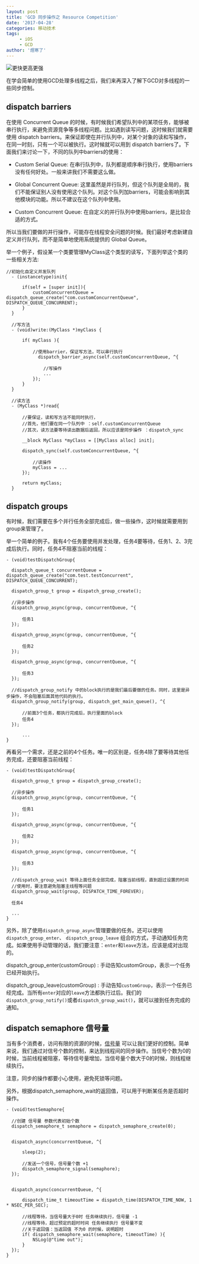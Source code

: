 ```yaml
---
layout: post
title: 'GCD 同步操作之 Resource Competition'
date: '2017-04-28'
categories: 移动技术
tags:
     - iOS
     - GCD
author: '煜寒了'
---
```


![更快更高更强](http://7xqhcq.com1.z0.glb.clouddn.com/gcd/surfer-2212948_1920.jpg)

在学会简单的使用GCD处理多线程之后，我们来再深入了解下GCD对多线程的一些同步控制。
<!--more-->

## dispatch barriers

在使用 Concurrent Queue 的时候，有时候我们希望队列中的某项任务，能够被串行执行，来避免资源竞争等多线程问题。比如遇到读写问题，这时候我们就需要使用 dispatch barriers。来保证即使在并行队列中，对某个对象的读和写操作，在同一时刻，只有一个可以被执行。这时候就可以用到 dispatch barriers了。下面我们来讨论一下，不同的队列中barriers的使用：

* Custom Serial Queue: 在串行队列中，队列都是顺序串行执行，使用barriers没有任何好处。一般来讲我们不需要这么做。

* Global Concurrent Queue: 这里虽然是并行队列，但这个队列是全局的，我们不能保证别人没有使用这个队列。对这个队列加barriers，可能会影响到其他模块的功能。所以不建议在这个队列中使用。

* Custom Concurrent Queue: 在自定义的并行队列中使用barriers，是比较合适的方式。

所以当我们要做的并行操作，可能存在线程安全问题的时候。我们最好考虑新建自定义并行队列，而不是简单地使用系统提供的 Global Queue。

举一个例子，假设某一个类要管理MyClass这个类型的读写，下面列举这个类的一些相关方法:

```
//初始化自定义并发队列
  - (instancetype)init{
      
      if(self = [super init]){
          customConcurrentQueue = dispatch_queue_create("com.customConcurrentQueue", DISPATCH_QUEUE_CONCURRENT); 
      }
  }

  //写方法
  - (void)write:(MyClass *)myClass {
  
      if( myClass ){
          
          //使用barrier，保证写方法，可以串行执行
            dispatch_barrier_async(self.customConcurrentQueue, ^{ 
              
              //写操作
              ...
          });
      }
  }

  //读方法
  - (MyClass *)read{
      
      //要保证，读和写方法不能同时执行，
      //首先，他们要在同一个队列中 ：self.customConcurrentQueue
      //其次，读方法要等待读出数据后返回，所以应该是同步操作 ：dispatch_sync
      
      __block MyClass *myClass = [[MyClass alloc] init];
      
      dispatch_sync(self.customConcurrentQueue, ^{
      
          //读操作
          myClass = ...
      });
      
      return myClass;
  }
```

## dispatch groups

有时候，我们需要在多个并行任务全部完成后，做一些操作，这时候就需要用到 group来管理了。

举一个简单的例子。我有4个任务要使用并发处理，任务4要等待，任务1、2、3完成后执行。同时，任务4不阻塞当前的线程：

```
- (void)testDispatchGroup{

  dispatch_queue_t concurrentQueue = dispatch_queue_create("com.test.testConcurrent", DISPATCH_QUEUE_CONCURRENT);

  dispatch_group_t group = dispatch_group_create();

  //异步操作
  dispatch_group_async(group, concurrentQueue, ^{
         
      任务1
  });

  dispatch_group_async(group, concurrentQueue, ^{
         
      任务2
  });

  dispatch_group_async(group, concurrentQueue, ^{
         
      任务3
  });

  //dispatch_group_notify 中的block执行的是我们最后要做的任务。同时，这里是异步操作，不会阻塞后面其他代码的执行。
  dispatch_group_notify(group, dispatch_get_main_queue(), ^{
      
      //前面3个任务，都执行完成后，执行里面的block
      任务4
  });

      ...
}
```

再看另一个需求，还是之前的4个任务。唯一的区别是，任务4除了要等待其他任务完成，还要阻塞当前线程：

```
- (void)testDispatchGroup{

  dispatch_group_t group = dispatch_group_create();

  //异步操作
  dispatch_group_async(group, concurrentQueue, ^{
         
      任务1
  });

  dispatch_group_async(group, concurrentQueue, ^{
         
      任务2
  });

  dispatch_group_async(group, concurrentQueue, ^{
         
      任务3
  });
  
  //dispatch_group_wait 等待上面任务全部完成，阻塞当前线程，直到超过设置的时间
  //使用时，要注意避免阻塞主线程等问题
  dispatch_group_wait(group, DISPATCH_TIME_FOREVER);
  
  任务4
  
  ...
}
```

另外，除了使用`dispatch_group_async`管理要做的任务。还可以使用`dispatch_group_enter`、 `dispatch_group_leave` 组合的方式，手动通知任务完成。如果使用手动管理的话，我们要注意：`enter`和`leave`方法，应该是成对出现的。

dispatch_group_enter(customGroup) : 手动告知customGroup，表示一个任务已经开始执行。

dispatch_group_leave(customGroup) : 手动告知`customGroup`，表示一个任务已经完成。当所有`enter`对应的`leave`方法都执行过后。我们的`dispatch_group_notify()`或者`dispatch_group_wait()`，就可以接到任务完成的通知。

## dispatch semaphore 信号量

当有多个消费者，访问有限的资源的时候，[信号量](https://en.wikipedia.org/wiki/Semaphore_(programming)) 可以让我们更好的控制。简单来说，我们通过对信号个数的控制，来达到线程间的同步操作。当信号个数为0的时候，当前线程被阻塞，等待信号量增加，当信号量个数大于0的时候，则线程继续执行。

注意，同步的操作都要小心使用，避免死锁等问题。

另外，根据dispatch_semaphore_wait的返回值，可以用于判断某任务是否超时操作。

```
- (void)testSemaphore{

  //创建 信号量 参数代表初始个数
  dispatch_semaphore_t semaphore = dispatch_semaphore_create(0);


  dispatch_async(concurrentQueue, ^{
  
      sleep(2);
  
      //发送一个信号，信号量个数 +1   
      dispatch_semaphore_signal(semaphore);
  });


  dispatch_async(concurrentQueue, ^{
  
      dispatch_time_t timeoutTime = dispatch_time(DISPATCH_TIME_NOW, 1 * NSEC_PER_SEC);
  
      //线程等待，当信号量大于0时 任务继续执行，信号量 -1
      //线程等待，超过预定的超时时间 任务继续执行 信号量不变
      //关于返回值：当返回值 不为0 的时候，说明超时
      if( dispatch_semaphore_wait(semaphore, timeoutTime) ){
          NSLog(@"time out");
      }
  });
}
```